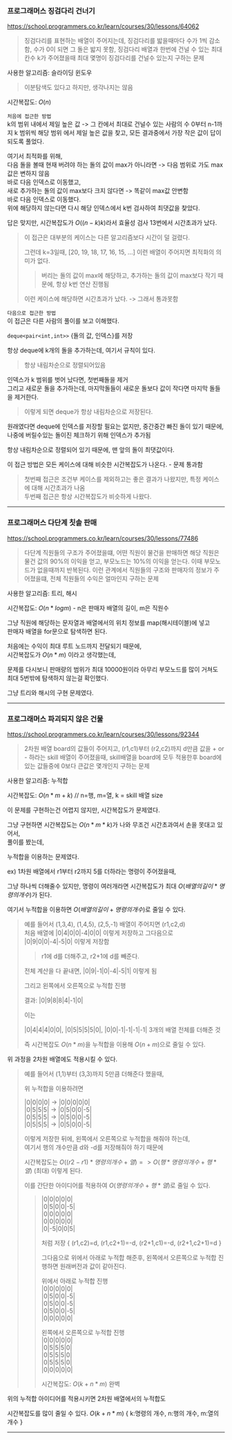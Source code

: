 ### 프로그래머스 징검다리 건너기

https://school.programmers.co.kr/learn/courses/30/lessons/64062

> 징검다리를 표현하는 배열이 주어지는데, 징검다리를 밟을때마다 수가 1씩 감소함, 수가 0이 되면 그 돌은 밟지 못함, 징검다리 배열과 한번에 건널 수 있는 최대 칸수 k가 주어졌을때 최대 몇명이 징검다리를 건널수 있는지 구하는 문제

사용한 알고리즘: 슬라이딩 윈도우
> 이분탐색도 있다고 하지만, 생각나지는 않음

시간복잡도: $O(n)$

`처음에 접근한 방법`<br>
k의 범위 내에서 제일 높은 값 -> 그 칸에서 최대로 건널수 있는 사람의 수
0부터 n-1까지 k 범위씩 해당 범위 에서 제일 높은 값을 찾고, 모든 결과중에서 가장 작은 값이 답이 되도록 풀었다.

여기서 최적화를 위해,<br>
다음 돌을 볼때 현재 버려야 하는 돌의 값이 max가 아니라면 -> 다음 범위로 가도 max값은 변하지 않음<br>
바로 다음 인덱스로 이동했고, <br>
새로 추가하는 돌의 값이 max보다 크지 않다면 -> 똑같이 max값 안변함<br>
바로 다음 인덱스로 이동했다.<br>
위에 해당하지 않는다면 다시 해당 인덱스에서 k번 검사하여 최댓값을 찾았다.

답은 맞지만, 시간복잡도가 $O((n-k)k)$라서 효율성 검사 13번에서 시간초과가 났다.

> 이 접근은 대부분의 케이스는 다른 알고리즘보다 시간이 덜 걸렸다.
> 
> 그런데 k=3일때, [20, 19, 18, 17, 16, 15, ...] 이런 배열이 주어지면 최적화의 의미가 없다.
>> 버리는 돌의 값이 max에 해당하고, 추가하는 돌의 값이 max보다 작기 때문에, 항상 k번 연산 진행됨
>
> 이런 케이스에 해당하면 시간초과가 났다. -> 그래서 통과못함

`다음으로 접근한 방법`<br>
이 접근은 다른 사람의 풀이를 보고 이해했다.

```deque<pair<int,int>>``` {돌의 값, 인덱스}를 저장

항상 deque에 k개의 돌을 추가하는데, 여기서 규칙이 있다.
> 항상 내림차순으로 정렬되어있음

인덱스가 k 범위를 벗어 났다면, 첫번째돌을 제거<br>
그리고 새로운 돌을 추가하는데, 마지막돌들이 새로운 돌보다 값이 작다면 마지막 돌들을 제거한다.
> 이렇게 되면 deque가 항상 내림차순으로 저장된다.

원래였다면 deque에 인덱스를 저장할 필요는 없지만, 중간중간 빠진 돌이 있기 때문에, 나중에 버릴수있는 돌이진 체크하기 위해 인덱스가 추가됨

항상 내림차순으로 정렬되어 있기 때문에, 맨 앞의 돌이 최댓값이다.

이 접근 방법은 모든 케이스에 대해 비슷한 시간복잡도가 나온다. - 문제 통과함

> 첫번째 접근은 조건부 케이스를 제외하고는 좋은 결과가 나왔지만, 특정 케이스에 대해 시간초과가 나옴<br>
> 두번째 접근은 항상 시간복잡도가 비슷하게 나왔다.

---

### 프로그래머스 다단계 칫솔 판매

https://school.programmers.co.kr/learn/courses/30/lessons/77486

> 다단계 직원들의 구조가 주어졌을떄, 어떤 직원이 물건을 판매하면 해당 직원은 물건 값의 90%의 이익을 얻고, 부모노드는 10%의 이익을 얻는다. 이때 부모노드가 없을때까지 반복된다. 이런 관계에서 직원들의 구조와 판매자의 정보가 주어졌을떄, 전체 직원들의 수익은 얼마인지 구하는 문제

사용한 알고리즘: 트리, 해시

시간복잡도: $O(n * log m)$ - n은 판매자 배열의 길이, m은 직원수

그냥 직원에 해당하는 문자열과 배열에서의 위치 정보를 map(해시테이블)에 넣고<br>
판매자 배열을 for문으로 탐색하면 된다.

처음에는 수익이 최대 루트 노드까지 전달되기 때문에,<br>
시간복잡도가 $O(n*m)$ 이라고 생각했는데,

문제를 다시보니 판매량의 범위가 최대 10000원이라 아무리 부모노드를 많이 거쳐도 최대 5번밖에 탐색하지 않는걸 확인했다.

그냥 트리와 해시의 구현 문제였다.

---

### 프로그래머스 파괴되지 않은 건물

https://school.programmers.co.kr/learn/courses/30/lessons/92344

> 2차원 배열 board의 값들이 주어지고, (r1,c1)부터 (r2,c2)까지 d만큼 값을 + or - 하라는 skill 배열이 주어졌을때, skill배열을 board에 모두 적용한후 board에 있는 값들중에 0보다 큰값은 몇개인지 구하는 문제

사용한 알고리즘: 누적합

시간복잡도: $O(n*m + k)$ // n=행, m=열, k = skill 배열 size

이 문제를 구현하는건 어렵지 않지만, 시간복잡도가 문제였다.

그냥 구현하면 시간복잡도는 $O(n*m*k)$가 나와 무조건 시간초과여서 손을 못대고 있어서,<br>
풀이를 봤는데,

누적합을 이용하는 문제였다.

ex) 1차원 배열에서 r1부터 r2까지 5를 더하라는 명령이 주어졌을때,

그냥 하나씩 더해줄수 있지만, 명령이 여러개라면 시간복잡도가 최대 $O(배열의 길이 * 명령의 개수)$가 된다.

여기서 누적합을 이용하면 $O(배열의 길이 + 명령의 개수)$로 줄일 수 있다.

> 예를 들어서 (1,3,4), (1,4,5), (2,5,-1) 배열이 주어지면 (r1,c2,d)<br>
> 처음 배열에 |0|4|0|0|-4|0|0| 이렇게 저장하고 그다음으로<br>
> |0|9|0|0|-4|-5|0| 이렇게 저장함<br>
>> r1에 d를 더해주고, r2+1에 d를 빼준다.
>
> 전체 계산을 다 끝내면, |0|9|-1|0|-4|-5|1| 이렇게 됨
>
> 그리고 왼쪽에서 오른쪽으로 누적합 진행
>
> 결과: |0|9|8|8|4|-1|0|
>
> 이는
>
> |0|4|4|4|0|0|, |0|5|5|5|5|0|, |0|0|-1|-1|-1|-1| 3개의 배열 전체를 더해준 것
>
> 즉 시간복잡도 $O(n*m)$을 누적합을 이용해 $O(n+m)$으로 줄일 수 있다.

위 과정을 2차원 배열에도 적용시킬 수 있다.

> 예를 들어서 (1,1)부터 (3,3)까지 5만큼 더해준다 했을때,
>
> 위 누적합을 이용하려면
>
>|0|0|0|0| -> |0|0|0|0|0|<br>
>|0|5|5|5| -> |0|5|0|0|-5|<br>
>|0|5|5|5| -> |0|5|0|0|-5|<br>
>|0|5|5|5| -> |0|5|0|0|-5|<br>
>
> 이렇게 저장한 뒤에, 왼쪽에서 오른쪽으로 누적합을 해줘야 하는데, <br>
> 여기서 행의 개수만큼 d와 -d를 저장해줘야 하기 때문에
>
> 시간복잡도는 $O((r2-r1) * 명령의 개수 + 열) => O(행 * 명령의 개수 + 행*열)$ (최대) 이렇게 된다.
>
> 이를 간단한 아이디어를 적용하여 $O(명령의 개수 + 행*열)$로 줄일 수 있다.
>>|0|0|0|0|0|<br>
>>|0|5|0|0|-5|<br>
>>|0|0|0|0|0|<br>
>>|0|0|0|0|0|<br> 
>>|0|-5|0|0|5|<br> 
>>
>> 처럼 저장 { (r1,c2)=d, (r1,c2+1)=-d, (r2+1,c1)=-d, (r2+1,c2+1)=d }
>>
>> 그다음으로 위에서 아래로 누적합 해준후, 왼쪽에서 오른쪽으로 누적합 진행하면 원래버전과 값이 같아진다.
>>
>> 위에서 아래로 누적합 진행<br>
>>|0|0|0|0|0|<br>
>>|0|5|0|0|-5|<br>
>>|0|5|0|0|-5|<br>
>>|0|5|0|0|-5|<br> 
>>|0|0|0|0|0|<br> 
>>
>> 왼쪽에서 오른쪽으로 누적합 진행<br>
>>|0|0|0|0|0|<br>
>>|0|5|5|5|0|<br>
>>|0|5|5|5|0|<br>
>>|0|5|5|5|0|<br> 
>>|0|0|0|0|0|<br>
>>
>> 시간복잡도: $O(k + n*m)$ 완벽

위의 누적합 아이디어를 적용시키면 2차원 배열에서의 누적합도

시간복잡도를 많이 줄일 수 있다. $O(k + n*m)$ { k:명령의 개수, n:행의 개수, m:열의 개수 }

---